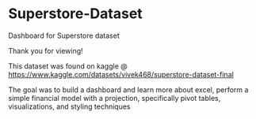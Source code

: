 # Superstore-Dataset
Dashboard for Superstore dataset

Thank you for viewing!

This dataset was found on kaggle @ https://www.kaggle.com/datasets/vivek468/superstore-dataset-final

The goal was to build a dashboard and learn more about excel, perform a simple financial model with a projection, specifically pivot tables, visualizations, and styling techniques
